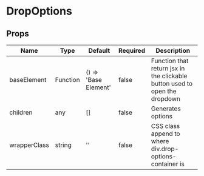# DropOptions

## Props
| Name         | Type     | Default              | Required | Description                                                                |
| ------------ | -------- | -------------------- | -------- | -------------------------------------------------------------------------- |
| baseElement  | Function | () => 'Base Element' | false    | Function that return jsx in the clickable button used to open the dropdown |
| children     | any      | []                   | false    | Generates options                                                          |
| wrapperClass | string   | ''                   | false    | CSS class append to where div.drop-options-container is                    |
